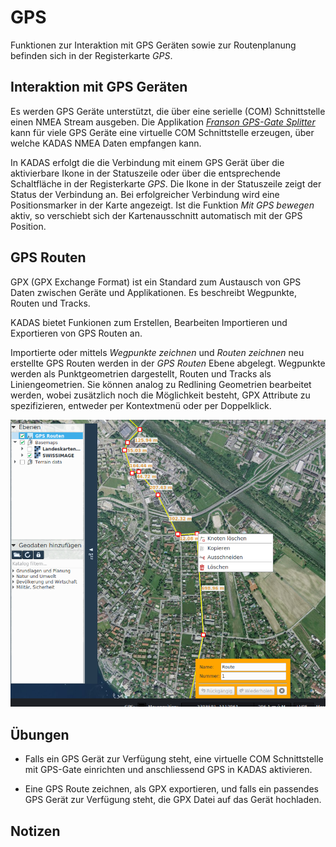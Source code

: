 # GPS

Funktionen zur Interaktion mit GPS Geräten sowie zur Routenplanung befinden sich in der Registerkarte *GPS*.

## Interaktion mit GPS Geräten

Es werden GPS Geräte unterstützt, die über eine serielle (COM) Schnittstelle einen NMEA Stream ausgeben. Die Applikation [*Franson GPS-Gate Splitter*](http://gpsgate.com/products/gpsgate_client) kann für viele GPS Geräte eine virtuelle COM Schnittstelle erzeugen, über welche KADAS NMEA Daten empfangen kann.

In KADAS erfolgt die die Verbindung mit einem GPS Gerät über die aktivierbare Ikone in der Statuszeile oder über die entsprechende Schaltfläche in der Registerkarte *GPS*. Die Ikone in der Statuszeile zeigt der Status der Verbindung an. Bei erfolgreicher Verbindung wird eine Positionsmarker in der Karte angezeigt. Ist die Funktion *Mit GPS bewegen* aktiv, so verschiebt sich der Kartenausschnitt automatisch mit der GPS Position.

## GPS Routen

GPX (GPX Exchange Format) ist ein Standard zum Austausch von GPS Daten zwischen Geräte und Applikationen. Es beschreibt Wegpunkte, Routen und Tracks.

KADAS bietet Funkionen zum Erstellen, Bearbeiten Importieren und Exportieren von GPS Routen an.

Importierte oder mittels *Wegpunkte zeichnen* und *Routen zeichnen* neu erstellte GPS Routen werden in der *GPS Routen* Ebene abgelegt. Wegpunkte werden als Punktgeometrien dargestellt, Routen und Tracks als Liniengeometrien. Sie können analog zu Redlining Geometrien bearbeitet werden, wobei zusätzlich noch die Möglichkeit besteht, GPX Attribute zu spezifizieren, entweder per Kontextmenü oder per Doppelklick.

<img src="../media/image9.png" />

## Übungen

-   Falls ein GPS Gerät zur Verfügung steht, eine virtuelle COM Schnittstelle mit GPS-Gate einrichten und anschliessend GPS in KADAS aktivieren.

-   Eine GPS Route zeichnen, als GPX exportieren, und falls ein passendes GPS Gerät zur Verfügung steht, die GPX Datei auf das Gerät hochladen.

## Notizen


